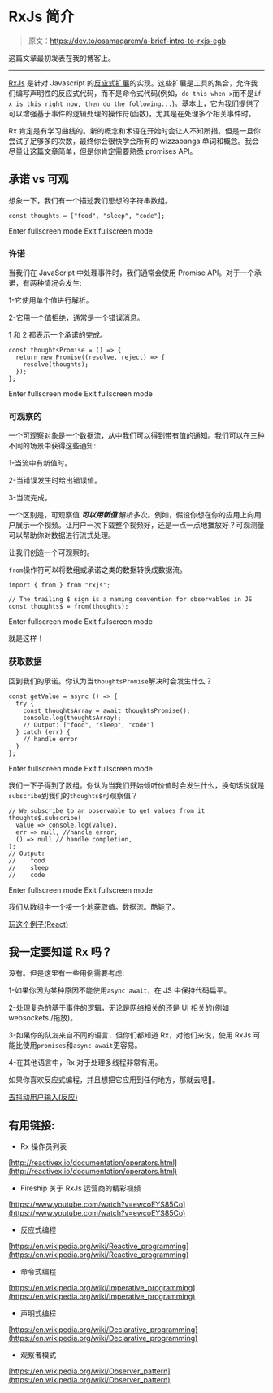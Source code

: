 # RxJs 简介

> 原文：<https://dev.to/osamaqarem/a-brief-intro-to-rxjs-egb>

这篇文章最初发表在我的博客上。

* * *

[RxJs](https://rxjs.dev/) 是针对 Javascript 的[反应式扩展](http://reactivex.io/)的实现。这些扩展是工具的集合，允许我们编写声明性的反应式代码，而不是命令式代码(例如，`do this when x`而不是`if x is this right now, then do the following...`)。基本上，它为我们提供了可以增强基于事件的逻辑处理的操作符(函数)，尤其是在处理多个相关事件时。

Rx 肯定是有学习曲线的。新的概念和术语在开始时会让人不知所措。但是一旦你尝试了足够多的次数，最终你会很快学会所有的 wizzabanga 单词和概念。我会尽量让这篇文章简单，但是你肯定需要熟悉 promises API。

## 承诺 vs 可观

想象一下，我们有一个描述我们思想的字符串数组。

```
const thoughts = ["food", "sleep", "code"]; 
```

Enter fullscreen mode Exit fullscreen mode

### 许诺

当我们在 JavaScript 中处理事件时，我们通常会使用 Promise API。对于一个承诺，有两种情况会发生:

1-它使用单个值进行解析。

2-它用一个值拒绝，通常是一个错误消息。

1 和 2 都表示一个承诺的完成。

```
const thoughtsPromise = () => {
  return new Promise((resolve, reject) => {
    resolve(thoughts);
  });
}; 
```

Enter fullscreen mode Exit fullscreen mode

### 可观察的

一个可观察对象是一个数据流，从中我们可以得到带有值的通知。我们可以在三种不同的场景中获得这些通知:

1-当流中有新值时。

2-当错误发生时给出错误值。

3-当流完成。

一个区别是，可观察值 ***可以用新值*** 解析多次。例如，假设你想在你的应用上向用户展示一个视频。让用户一次下载整个视频好，还是一点一点地播放好？可观测量可以帮助你对数据进行流式处理。

让我们创造一个可观察的。

`from`操作符可以将数组或承诺之类的数据转换成数据流。

```
import { from } from "rxjs";

// The trailing $ sign is a naming convention for observables in JS
const thoughts$ = from(thoughts); 
```

Enter fullscreen mode Exit fullscreen mode

就是这样！

### 获取数据

回到我们的承诺。你认为当`thoughtsPromise`解决时会发生什么？

```
const getValue = async () => {
  try {
    const thoughtsArray = await thoughtsPromise();
    console.log(thoughtsArray);
    // Output: ["food", "sleep", "code"]
  } catch (err) {
    // handle error
  }
}; 
```

Enter fullscreen mode Exit fullscreen mode

我们一下子得到了数组。你认为当我们开始倾听价值时会发生什么，换句话说就是`subscribe`到我们的`thoughts$`可观察值？

```
// We subscribe to an observable to get values from it
thoughts$.subscribe(
  value => console.log(value),
  err => null, //handle error,
  () => null // handle completion,
);
// Output:
//    food
//    sleep
//    code 
```

Enter fullscreen mode Exit fullscreen mode

我们从数组中一个接一个地获取值。数据流。酷毙了。

[玩这个例子(React)](https://codesandbox.io/embed/sharp-wing-vfuqn?fontsize=14&expanddevtools=1)

## 我一定要知道 Rx 吗？

没有。但是这里有一些用例需要考虑:

1-如果你因为某种原因不能使用`async await`，在 JS 中保持代码扁平。

2-处理复杂的基于事件的逻辑，无论是网络相关的还是 UI 相关的(例如 websockets /拖放)。

3-如果你的队友来自不同的语言，但你们都知道 Rx，对他们来说，使用 RxJs 可能比使用`promises`和`async await`更容易。

4-在其他语言中，Rx 对于处理多线程非常有用。

如果你喜欢反应式编程，并且想把它应用到任何地方，那就去吧🙂。

[去抖动用户输入(反应)](https://codesandbox.io/embed/pensive-resonance-z5qci?fontsize=14)

## 有用链接:

*   Rx 操作员列表

[http://reactivex.io/documentation/operators.html](http://reactivex.io/documentation/operators.html)

*   Fireship 关于 RxJs 运营商的精彩视频

[https://www.youtube.com/watch?v=ewcoEYS85Co](https://www.youtube.com/watch?v=ewcoEYS85Co)

*   反应式编程

[https://en.wikipedia.org/wiki/Reactive_programming](https://en.wikipedia.org/wiki/Reactive_programming)

*   命令式编程

[https://en.wikipedia.org/wiki/Imperative_programming](https://en.wikipedia.org/wiki/Imperative_programming)

*   声明式编程

[https://en.wikipedia.org/wiki/Declarative_programming](https://en.wikipedia.org/wiki/Declarative_programming)

*   观察者模式

[https://en.wikipedia.org/wiki/Observer_pattern](https://en.wikipedia.org/wiki/Observer_pattern)
